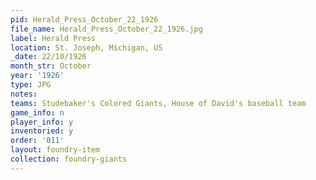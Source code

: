 ```yaml
---
pid: Herald_Press_October_22_1926
file_name: Herald_Press_October_22_1926.jpg
label: Herald Press
location: St. Joseph, Michigan, US
_date: 22/10/1926
month_str: October
year: '1926'
type: JPG
notes: 
teams: Studebaker's Colored Giants, House of David's baseball team
game_info: n
player_info: y
inventoried: y
order: '011'
layout: foundry-item
collection: foundry-giants
---
```

